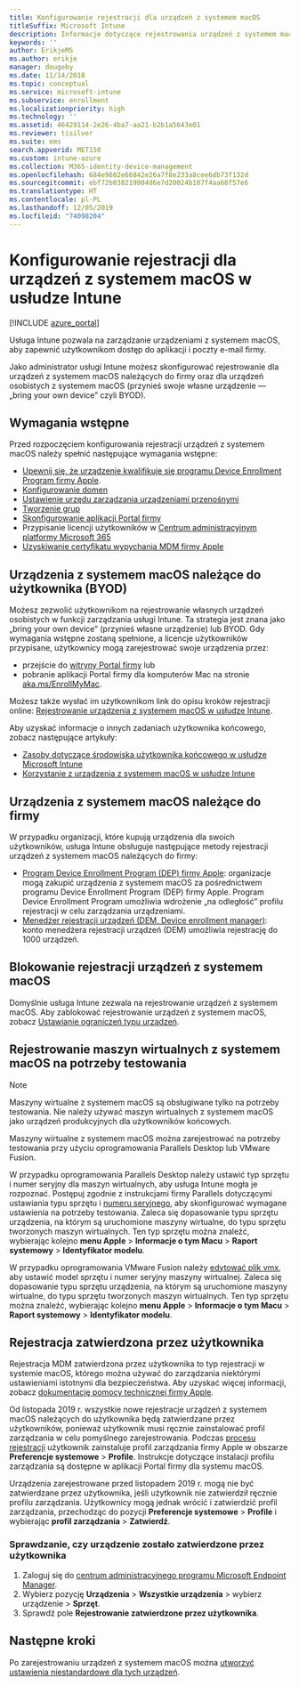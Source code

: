 ```yaml
---
title: Konfigurowanie rejestracji dla urządzeń z systemem macOS
titleSuffix: Microsoft Intune
description: Informacje dotyczące rejestrowania urządzeń z systemem macOS w usłudze Intune.
keywords: ''
author: ErikjeMS
ms.author: erikje
manager: dougeby
ms.date: 11/14/2018
ms.topic: conceptual
ms.service: microsoft-intune
ms.subservice: enrollment
ms.localizationpriority: high
ms.technology: ''
ms.assetid: 46429114-2e26-4ba7-aa21-b2b1a5643e01
ms.reviewer: tisilver
ms.suite: ems
search.appverid: MET150
ms.custom: intune-azure
ms.collection: M365-identity-device-management
ms.openlocfilehash: 684e9602e66842e26a7f8e233a8cee6db73f132d
ms.sourcegitcommit: ebf72b038219904d6e7d20024b107f4aa68f57e6
ms.translationtype: HT
ms.contentlocale: pl-PL
ms.lasthandoff: 12/05/2019
ms.locfileid: "74098204"
---
```

# <a name="set-up-enrollment-for-macos-devices-in-intune"></a>Konfigurowanie rejestracji dla urządzeń z systemem macOS w usłudze Intune

[!INCLUDE [azure_portal](../includes/azure_portal.md)]

Usługa Intune pozwala na zarządzanie urządzeniami z systemem macOS, aby zapewnić użytkownikom dostęp do aplikacji i poczty e-mail firmy.

Jako administrator usługi Intune możesz skonfigurować rejestrowanie dla urządzeń z systemem macOS należących do firmy oraz dla urządzeń osobistych z systemem macOS (przynieś swoje własne urządzenie — „bring your own device” czyli BYOD). 

## <a name="prerequisites"></a>Wymagania wstępne

Przed rozpoczęciem konfigurowania rejestracji urządzeń z systemem macOS należy spełnić następujące wymagania wstępne:

- [Upewnij się, że urządzenie kwalifikuje się programu Device Enrollment Program firmy Apple](https://support.apple.com/en-us/HT204142#eligibility).
- [Konfigurowanie domen](../fundamentals/custom-domain-name-configure.md)
- [Ustawienie urzędu zarządzania urządzeniami przenośnymi](../fundamentals/mdm-authority-set.md)
- [Tworzenie grup](../fundamentals/groups-add.md)
- [Skonfigurowanie aplikacji Portal firmy](../apps/company-portal-app.md)
- Przypisanie licencji użytkowników w [Centrum administracyjnym platformy Microsoft 365](https://go.microsoft.com/fwlink/p/?LinkId=698854)
- [Uzyskiwanie certyfikatu wypychania MDM firmy Apple](../enrollment/apple-mdm-push-certificate-get.md)

## <a name="user-owned-macos-devices-byod"></a>Urządzenia z systemem macOS należące do użytkownika (BYOD)

Możesz zezwolić użytkownikom na rejestrowanie własnych urządzeń osobistych w funkcji zarządzania usługi Intune. Ta strategia jest znana jako „bring your own device” (przynieś własne urządzenie) lub BYOD. Gdy wymagania wstępne zostaną spełnione, a licencje użytkowników przypisane, użytkownicy mogą zarejestrować swoje urządzenia przez:
- przejście do [witryny Portal firmy](https://portal.manage.microsoft.com) lub
- pobranie aplikacji Portal firmy dla komputerów Mac na stronie [aka.ms/EnrollMyMac](https://aka.ms/EnrollMyMac).

Możesz także wysłać im użytkownikom link do opisu kroków rejestracji online: [Rejestrowanie urządzenia z systemem macOS w usłudze Intune](https://docs.microsoft.com/intune-user-help/enroll-your-device-in-intune-macos).

Aby uzyskać informacje o innych zadaniach użytkownika końcowego, zobacz następujące artykuły:

- [Zasoby dotyczące środowiska użytkownika końcowego w usłudze Microsoft Intune](../fundamentals/end-user-educate.md)
- [Korzystanie z urządzenia z systemem macOS w usłudze Intune](/intune-user-help/using-your-macos-device-with-intune)

## <a name="company-owned-macos-devices"></a>Urządzenia z systemem macOS należące do firmy
W przypadku organizacji, które kupują urządzenia dla swoich użytkowników, usługa Intune obsługuje następujące metody rejestracji urządzeń z systemem macOS należących do firmy:
- [Program Device Enrollment Program (DEP) firmy Apple](device-enrollment-program-enroll-macos.md): organizacje mogą zakupić urządzenia z systemem macOS za pośrednictwem programu Device Enrollment Program (DEP) firmy Apple. Program Device Enrollment Program umożliwia wdrożenie „na odległość” profilu rejestracji w celu zarządzania urządzeniami.
- [Menedżer rejestracji urządzeń (DEM, Device enrollment manager)](device-enrollment-manager-enroll.md): konto menedżera rejestracji urządzeń (DEM) umożliwia rejestrację do 1000 urządzeń.

## <a name="block-macos-enrollment"></a>Blokowanie rejestracji urządzeń z systemem macOS
Domyślnie usługa Intune zezwala na rejestrowanie urządzeń z systemem macOS. Aby zablokować rejestrowanie urządzeń z systemem macOS, zobacz [Ustawianie ograniczeń typu urządzeń](enrollment-restrictions-set.md).

## <a name="enroll-virtual-macos-machines-for-testing"></a>Rejestrowanie maszyn wirtualnych z systemem macOS na potrzeby testowania

> [!NOTE]
> Maszyny wirtualne z systemem macOS są obsługiwane tylko na potrzeby testowania. Nie należy używać maszyn wirtualnych z systemem macOS jako urządzeń produkcyjnych dla użytkowników końcowych. 

Maszyny wirtualne z systemem macOS można zarejestrować na potrzeby testowania przy użyciu oprogramowania Parallels Desktop lub VMware Fusion. 

W przypadku oprogramowania Parallels Desktop należy ustawić typ sprzętu i numer seryjny dla maszyn wirtualnych, aby usługa Intune mogła je rozpoznać. Postępuj zgodnie z instrukcjami firmy Parallels dotyczącymi ustawiania typu sprzętu i [numeru seryjnego](http://kb.parallels.com/123455), aby skonfigurować wymagane ustawienia na potrzeby testowania. Zaleca się dopasowanie typu sprzętu urządzenia, na którym są uruchomione maszyny wirtualne, do typu sprzętu tworzonych maszyn wirtualnych. Ten typ sprzętu można znaleźć, wybierając kolejno **menu Apple** > **Informacje o tym Macu** > **Raport systemowy** > **Identyfikator modelu**. 

W przypadku oprogramowania VMware Fusion należy [edytować plik vmx](https://kb.vmware.com/s/article/1014782), aby ustawić model sprzętu i numer seryjny maszyny wirtualnej. Zaleca się dopasowanie typu sprzętu urządzenia, na którym są uruchomione maszyny wirtualne, do typu sprzętu tworzonych maszyn wirtualnych. Ten typ sprzętu można znaleźć, wybierając kolejno **menu Apple** > **Informacje o tym Macu** > **Raport systemowy** > **Identyfikator modelu**. 

## <a name="user-approved-enrollment"></a>Rejestracja zatwierdzona przez użytkownika
Rejestracja MDM zatwierdzona przez użytkownika to typ rejestracji w systemie macOS, którego można używać do zarządzania niektórymi ustawieniami istotnymi dla bezpieczeństwa. Aby uzyskać więcej informacji, zobacz [dokumentację pomocy technicznej firmy Apple](https://support.apple.com/HT208019).

Od listopada 2019 r. wszystkie nowe rejestracje urządzeń z systemem macOS należących do użytkownika będą zatwierdzane przez użytkowników, ponieważ użytkownik musi ręcznie zainstalować profil zarządzania w celu pomyślnego zarejestrowania. Podczas [procesu rejestracji](https://docs.microsoft.com/intune-user-help/enroll-your-device-in-intune-macos-cp) użytkownik zainstaluje profil zarządzania firmy Apple w obszarze **Preferencje systemowe** > **Profile**.  Instrukcje dotyczące instalacji profilu zarządzania są dostępne w aplikacji Portal firmy dla systemu macOS.

Urządzenia zarejestrowane przed listopadem 2019 r. mogą nie być zatwierdzane przez użytkownika, jeśli użytkownik nie zatwierdził ręcznie profilu zarządzania. Użytkownicy mogą jednak wrócić i zatwierdzić profil zarządzania, przechodząc do pozycji **Preferencje systemowe** > **Profile** i wybierając **profil zarządzania** > **Zatwierdź**.

### <a name="find-out-if-a-device-is-user-approved"></a>Sprawdzanie, czy urządzenie zostało zatwierdzone przez użytkownika
1. Zaloguj się do [centrum administracyjnego programu Microsoft Endpoint Manager](https://go.microsoft.com/fwlink/?linkid=2109431).
2. Wybierz pozycję **Urządzenia** > **Wszystkie urządzenia** > wybierz urządzenie > **Sprzęt**.
3. Sprawdź pole **Rejestrowanie zatwierdzone przez użytkownika**.


## <a name="next-steps"></a>Następne kroki

Po zarejestrowaniu urządzeń z systemem macOS można [utworzyć ustawienia niestandardowe dla tych urządzeń](../configuration/custom-settings-macos.md).
